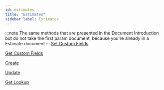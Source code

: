 ```yaml
---
id: estimates
title: "Estimates"
sidebar_label: Estimates
---
```


:::note
The same methods that are presented in the Document Introduction but do not take the first param document, 
because you're already in a Estimate document
:::
[Set Custom Fields](document#setcustomfields)

[Get Custom Fields](document#getcustomfields)

[Create](document#create)

[Update](document#update)

[Get Lookup](document#getlookup)
